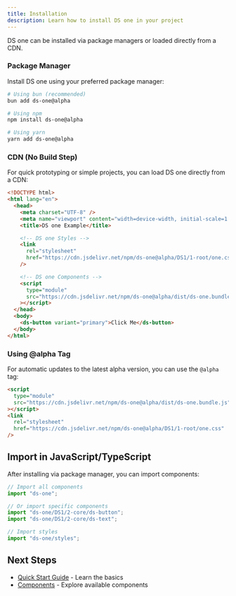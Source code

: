 ```yaml
---
title: Installation
description: Learn how to install DS one in your project
---
```


DS one can be installed via package managers or loaded directly from a CDN.

### Package Manager

Install DS one using your preferred package manager:

```bash
# Using bun (recommended)
bun add ds-one@alpha

# Using npm
npm install ds-one@alpha

# Using yarn
yarn add ds-one@alpha
```

### CDN (No Build Step)

For quick prototyping or simple projects, you can load DS one directly from a CDN:

```html
<!DOCTYPE html>
<html lang="en">
  <head>
    <meta charset="UTF-8" />
    <meta name="viewport" content="width=device-width, initial-scale=1.0" />
    <title>DS one Example</title>

    <!-- DS one Styles -->
    <link
      rel="stylesheet"
      href="https://cdn.jsdelivr.net/npm/ds-one@alpha/DS1/1-root/one.css"
    />

    <!-- DS one Components -->
    <script
      type="module"
      src="https://cdn.jsdelivr.net/npm/ds-one@alpha/dist/ds-one.bundle.js"
    ></script>
  </head>
  <body>
    <ds-button variant="primary">Click Me</ds-button>
  </body>
</html>
```

### Using @alpha Tag

For automatic updates to the latest alpha version, you can use the `@alpha` tag:

```html
<script
  type="module"
  src="https://cdn.jsdelivr.net/npm/ds-one@alpha/dist/ds-one.bundle.js"
></script>
<link
  rel="stylesheet"
  href="https://cdn.jsdelivr.net/npm/ds-one@alpha/DS1/1-root/one.css"
/>
```

## Import in JavaScript/TypeScript

After installing via package manager, you can import components:

```typescript
// Import all components
import "ds-one";

// Or import specific components
import "ds-one/DS1/2-core/ds-button";
import "ds-one/DS1/2-core/ds-text";

// Import styles
import "ds-one/styles";
```

## Next Steps

- [Quick Start Guide](/getting-started/quick-start/) - Learn the basics
- [Components](/2-core/button/) - Explore available components
